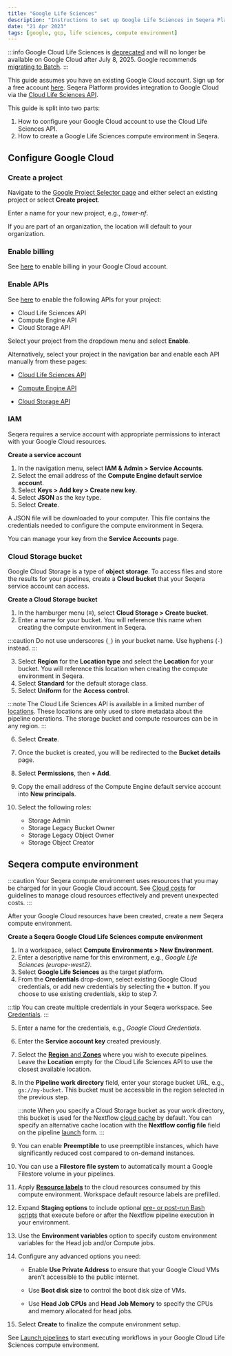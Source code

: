 ```yaml
---
title: "Google Life Sciences"
description: "Instructions to set up Google Life Sciences in Seqera Platform"
date: "21 Apr 2023"
tags: [google, gcp, life sciences, compute environment]
---
```


:::info
Google Cloud Life Sciences is [deprecated](https://cloud.google.com/life-sciences/docs/getting-support) and will no longer be available on Google Cloud after July 8, 2025. Google recommends [migrating to Batch](https://cloud.google.com/batch/docs/migrate-to-batch-from-cloud-life-sciences).
:::

This guide assumes you have an existing Google Cloud account. Sign up for a free account [here](https://cloud.google.com/). Seqera Platform provides integration to Google Cloud via the [Cloud Life Sciences API](https://cloud.google.com/life-sciences/docs/reference/rest).

This guide is split into two parts:

1. How to configure your Google Cloud account to use the Cloud Life Sciences API.
2. How to create a Google Life Sciences compute environment in Seqera.

## Configure Google Cloud

### Create a project

Navigate to the [Google Project Selector page](https://console.cloud.google.com/projectselector2) and either select an existing project or select **Create project**.

Enter a name for your new project, e.g., _tower-nf_.

If you are part of an organization, the location will default to your organization.

### Enable billing

See [here](https://cloud.google.com/billing/docs/how-to/modify-project) to enable billing in your Google Cloud account.

### Enable APIs

See [here](https://console.cloud.google.com/flows/enableapi?apiid=lifesciences.googleapis.com%2Ccompute.googleapis.com%2Cstorage-api.googleapis.com) to enable the following APIs for your project:

- Cloud Life Sciences API
- Compute Engine API
- Cloud Storage API

Select your project from the dropdown menu and select **Enable**.

Alternatively, select your project in the navigation bar and enable each API manually from these pages:

- [Cloud Life Sciences API](https://console.cloud.google.com/marketplace/product/google/lifesciences.googleapis.com)

- [Compute Engine API](https://console.cloud.google.com/marketplace/product/google/compute.googleapis.com)

- [Cloud Storage API](https://console.cloud.google.com/marketplace/product/google/storage-api.googleapis.com)

### IAM

Seqera requires a service account with appropriate permissions to interact with your Google Cloud resources.

**Create a service account**

1. In the navigation menu, select **IAM & Admin > Service Accounts**.
2. Select the email address of the **Compute Engine default service account**.
3. Select **Keys > Add key > Create new key**.
4. Select **JSON** as the key type.
5. Select **Create**.

A JSON file will be downloaded to your computer. This file contains the credentials needed to configure the compute environment in Seqera.

You can manage your key from the **Service Accounts** page.

### Cloud Storage bucket

Google Cloud Storage is a type of **object storage**. To access files and store the results for your pipelines, create a **Cloud bucket** that your Seqera service account can access.

**Create a Cloud Storage bucket**

1. In the hamburger menu (**≡**), select **Cloud Storage > Create bucket**.
2. Enter a name for your bucket. You will reference this name when creating the compute environment in Seqera.

:::caution
Do not use underscores (`_`) in your bucket name. Use hyphens (`-`) instead.
:::

3. Select **Region** for the **Location type** and select the **Location** for your bucket. You will reference this location when creating the compute environment in Seqera.
4. Select **Standard** for the default storage class.
5. Select **Uniform** for the **Access control**.

:::note
The Cloud Life Sciences API is available in a limited number of [locations](https://cloud.google.com/life-sciences/docs/concepts/locations). These locations are only used to store metadata about the pipeline operations. The storage bucket and compute resources can be in any region.
:::

6. Select **Create**.
7. Once the bucket is created, you will be redirected to the **Bucket details** page.
8. Select **Permissions**, then **+ Add**.
9. Copy the email address of the Compute Engine default service account into **New principals**.
10. Select the following roles:

    - Storage Admin
    - Storage Legacy Bucket Owner
    - Storage Legacy Object Owner
    - Storage Object Creator

## Seqera compute environment

:::caution
Your Seqera compute environment uses resources that you may be charged for in your Google Cloud account. See [Cloud costs](../monitoring/cloud-costs) for guidelines to manage cloud resources effectively and prevent unexpected costs.
:::

After your Google Cloud resources have been created, create a new Seqera compute environment.

**Create a Seqera Google Cloud Life Sciences compute environment**

1. In a workspace, select **Compute Environments > New Environment**.
2. Enter a descriptive name for this environment, e.g., _Google Life Sciences (europe-west2)_.
3. Select **Google Life Sciences** as the target platform.
4. From the **Credentials** drop-down, select existing Google Cloud credentials, or add new credentials by selecting the **+** button. If you choose to use existing credentials, skip to step 7.

:::tip
You can create multiple credentials in your Seqera workspace. See [Credentials](../credentials/overview).
:::

5. Enter a name for the credentials, e.g., _Google Cloud Credentials_.
6. Enter the **Service account key** created previously.
7. Select the [**Region** and **Zones**](https://cloud.google.com/compute/docs/regions-zones#available) where you wish to execute pipelines. Leave the **Location** empty for the Cloud Life Sciences API to use the closest available location.
8. In the **Pipeline work directory** field, enter your storage bucket URL, e.g., `gs://my-bucket`. This bucket must be accessible in the region selected in the previous step.

   :::note
   When you specify a Cloud Storage bucket as your work directory, this bucket is used for the Nextflow [cloud cache](https://www.nextflow.io/docs/latest/cache-and-resume.html#cache-stores) by default. You can specify an alternative cache location with the **Nextflow config file** field on the pipeline [launch](../launch/launchpad#launch-form) form.
   :::

9. You can enable **Preemptible** to use preemptible instances, which have significantly reduced cost compared to on-demand instances.
10. You can use a **Filestore file system** to automatically mount a Google Filestore volume in your pipelines.
11. Apply [**Resource labels**](../resource-labels/overview) to the cloud resources consumed by this compute environment. Workspace default resource labels are prefilled.
12. Expand **Staging options** to include optional [pre- or post-run Bash scripts](../launch/advanced#pre-and-post-run-scripts) that execute before or after the Nextflow pipeline execution in your environment.
13. Use the **Environment variables** option to specify custom environment variables for the Head job and/or Compute jobs.
14. Configure any advanced options you need:

    - Enable **Use Private Address** to ensure that your Google Cloud VMs aren't accessible to the public internet.

    - Use **Boot disk size** to control the boot disk size of VMs.

    - Use **Head Job CPUs** and **Head Job Memory** to specify the CPUs and memory allocated for head jobs.

15. Select **Create** to finalize the compute environment setup.

See [Launch pipelines](../launch/launchpad) to start executing workflows in your Google Cloud Life Sciences compute environment.
